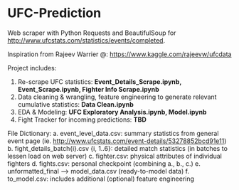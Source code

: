 # UFC-Prediction

Web scraper with Python Requests and BeautifulSoup for http://www.ufcstats.com/statistics/events/completed.

Inspiration from Rajeev Warrier @: https://www.kaggle.com/rajeevw/ufcdata 
 
Project includes:
1. Re-scrape UFC statistics: **Event_Details_Scrape.ipynb, Event_Scrape.ipynb, Fighter Info Scrape.ipynb**
2. Data cleaning & wrangling, feature engineering to generate relevant cumulative statistics: **Data Clean.ipynb**
3. EDA & Modeling: **UFC Exploratory Analysis.ipynb, Model.ipynb**
4. Fight Tracker for incoming predictions: **TBD**

File Dictionary:
a. event_level_data.csv: summary statistics from general event page (ie. http://www.ufcstats.com/event-details/53278852bcd91e11)
b. fight_details_batch{i}.csv {i, 1..6}: detailed match statistics (in batches to lessen load on web server)
c. fighter.csv: physical attributes of individual fighters
d. fights.csv: personal checkpoint (combining a., b., c.)
e. unformatted_final --> model_data.csv (ready-to-model data)
f. to_model.csv: includes additional (optional) feature engineering









